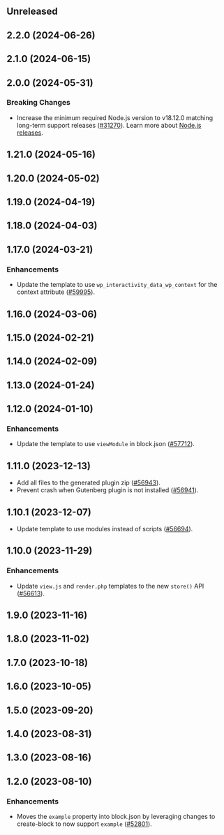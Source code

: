 <!-- Learn how to maintain this file at https://github.com/WordPress/gutenberg/tree/HEAD/packages#maintaining-changelogs. -->

## Unreleased

## 2.2.0 (2024-06-26)

## 2.1.0 (2024-06-15)

## 2.0.0 (2024-05-31)

### Breaking Changes

-   Increase the minimum required Node.js version to v18.12.0 matching long-term support releases ([#31270](https://github.com/WordPress/gutenberg/pull/61930)). Learn more about [Node.js releases](https://nodejs.org/en/about/previous-releases).

## 1.21.0 (2024-05-16)

## 1.20.0 (2024-05-02)

## 1.19.0 (2024-04-19)

## 1.18.0 (2024-04-03)

## 1.17.0 (2024-03-21)

### Enhancements

-   Update the template to use `wp_interactivity_data_wp_context` for the context attribute ([#59995](https://github.com/WordPress/gutenberg/pull/59995)).

## 1.16.0 (2024-03-06)

## 1.15.0 (2024-02-21)

## 1.14.0 (2024-02-09)

## 1.13.0 (2024-01-24)

## 1.12.0 (2024-01-10)

### Enhancements

-   Update the template to use `viewModule` in block.json ([#57712](https://github.com/WordPress/gutenberg/pull/57712)).

## 1.11.0 (2023-12-13)

-   Add all files to the generated plugin zip ([#56943](https://github.com/WordPress/gutenberg/pull/56943)).
-   Prevent crash when Gutenberg plugin is not installed ([#56941](https://github.com/WordPress/gutenberg/pull/56941)).

## 1.10.1 (2023-12-07)

-   Update template to use modules instead of scripts ([#56694](https://github.com/WordPress/gutenberg/pull/56694)).

## 1.10.0 (2023-11-29)

### Enhancements

-   Update `view.js` and `render.php` templates to the new `store()` API ([#56613](https://github.com/WordPress/gutenberg/pull/56613)).

## 1.9.0 (2023-11-16)

## 1.8.0 (2023-11-02)

## 1.7.0 (2023-10-18)

## 1.6.0 (2023-10-05)

## 1.5.0 (2023-09-20)

## 1.4.0 (2023-08-31)

## 1.3.0 (2023-08-16)

## 1.2.0 (2023-08-10)

### Enhancements

-   Moves the `example` property into block.json by leveraging changes to create-block to now support `example` ([#52801](https://github.com/WordPress/gutenberg/pull/52801)).
